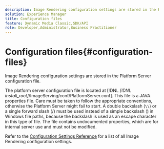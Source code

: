 ```yaml
---
description: Image Rendering configuration settings are stored in the Platform Server configuration file.
solution: Experience Manager
title: Configuration files
feature: Dynamic Media Classic,SDK/API
role: Developer,Administrator,Business Practitioner
---
```


# Configuration files{#configuration-files}

Image Rendering configuration settings are stored in the Platform Server configuration file.

The platform server configuration file is located at [!DNL *[!DNL install_root]*/ImageServing/conf/PlatformServer.conf]. This file is a JAVA properties file. Care must be taken to follow the appropriate conventions, otherwise the Platform Server might fail to start. A double backslash (`\\`) or a single forward slash (/) must be used instead of a simple backslash (\) in Windows file paths, because the backslash is used as an escape character in this type of file. The file contains undocumented properties, which are for internal server use and must not be modified.

Refer to the [Configuration Settings Reference](../../../../../ir-api/server-admin/image-rendering-api-ref/c-ir-server-administration/c-ir-configuration-settings-reference/c-ir-configuration-settings-reference.md#concept-6947a512d4c94e9fb8a71b80243fee81) for a list of all Image Rendering configuration settings. 
